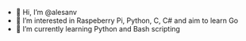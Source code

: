 - 👋 Hi, I’m @alesanv
- 👀 I’m interested in Raspeberry Pi, Python, C, C# and aim to learn Go 
- 🌱 I’m currently learning Python and Bash scripting

<!---
alesanv/alesanv is a ✨ special ✨ repository because its `README.md` (this file) appears on your GitHub profile.
You can click the Preview link to take a look at your changes.
--->
